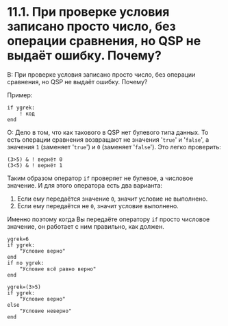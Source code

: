 # 11.1. При проверке условия записано просто число, без операции сравнения, но QSP не выдаёт ошибку. Почему?
<!-- [:faq_11_01] -->
В: При проверке условия записано просто число, без операции сравнения, но QSP не выдаёт ошибку. Почему?

Пример:
```qsp
if ygrek:
	! код
end
```
О:
Дело в том, что как такового в QSP нет булевого типа данных. То есть операции сравнения возвращают не значения '`true`' и '`false`', а значения `1` (заменяет '`true`') и `0` (заменяет '`false`'). Это легко проверить:
```qsp
(3>5) & ! вернёт 0
(3<5) & ! вернёт 1
```
Таким образом оператор `if` проверяет не булевое, а числовое значение. И для этого оператора есть два варианта:
1. Если ему передаётся значение `0`, значит условие не выполнено.
2. Если ему передаётся не `0`, значит условие выполнено.

Именно поэтому когда Вы передаёте оператору `if` просто числовое значение, он работает с ним правильно, как должен.
```qsp
ygrek=6
if ygrek:
	"Условие верно"
end
if no ygrek:
	"Условие всё равно верно"
end

ygrek=(3>5)
if ygrek:
	"Условие верно"
else
	"Условие неверно"
end
```
